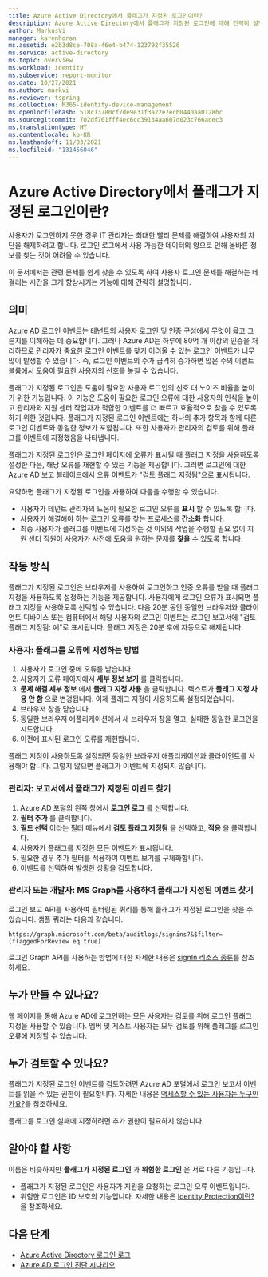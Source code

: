```yaml
---
title: Azure Active Directory에서 플래그가 지정된 로그인이란?
description: Azure Active Directory에서 플래그가 지정된 로그인에 대해 간략히 설명합니다.
author: MarkusVi
manager: karenhoran
ms.assetid: e2b3d8ce-708a-46e4-b474-123792f35526
ms.service: active-directory
ms.topic: overview
ms.workload: identity
ms.subservice: report-monitor
ms.date: 10/27/2021
ms.author: markvi
ms.reviewer: tspring
ms.collection: M365-identity-device-management
ms.openlocfilehash: 518c13780cf7de9e31f3a22e7ecb0440aa0128bc
ms.sourcegitcommit: 702df701fff4ec6cc39134aa607d023c766adec3
ms.translationtype: HT
ms.contentlocale: ko-KR
ms.lasthandoff: 11/03/2021
ms.locfileid: "131456046"
---
```

# <a name="what-are-flagged-sign-ins-in-azure-active-directory"></a>Azure Active Directory에서 플래그가 지정된 로그인이란?

사용자가 로그인하지 못한 경우 IT 관리자는 최대한 빨리 문제를 해결하여 사용자의 차단을 해제하려고 합니다. 로그인 로그에서 사용 가능한 데이터의 양으로 인해 올바른 정보를 찾는 것이 어려울 수 있습니다.

이 문서에서는 관련 문제를 쉽게 찾을 수 있도록 하여 사용자 로그인 문제를 해결하는 데 걸리는 시간을 크게 향상시키는 기능에 대해 간략히 설명합니다.


## <a name="what-it-is"></a>의미

Azure AD 로그인 이벤트는 테넌트의 사용자 로그인 및 인증 구성에서 무엇이 옳고 그른지를 이해하는 데 중요합니다. 그러나 Azure AD는 하루에 80억 개 이상의 인증을 처리하므로 관리자가 중요한 로그인 이벤트를 찾기 어려울 수 있는 로그인 이벤트가 너무 많이 발생할 수 있습니다. 즉, 로그인 이벤트의 수가 급격히 증가하면 많은 수의 이벤트 볼륨에서 도움이 필요한 사용자의 신호를 놓칠 수 있습니다.

플래그가 지정된 로그인은 도움이 필요한 사용자 로그인의 신호 대 노이즈 비율을 높이기 위한 기능입니다. 이 기능은 도움이 필요한 로그인 오류에 대한 사용자의 인식을 높이고 관리자와 지원 센터 작업자가 적합한 이벤트를 더 빠르고 효율적으로 찾을 수 있도록 하기 위한 것입니다. 플래그가 지정된 로그인 이벤트에는 하나의 추가 항목과 함께 다른 로그인 이벤트와 동일한 정보가 포함됩니다. 또한 사용자가 관리자의 검토를 위해 플래그를 이벤트에 지정했음을 나타냅니다.
 
플래그가 지정된 로그인은 로그인 페이지에 오류가 표시될 때 플래그 지정을 사용하도록 설정한 다음, 해당 오류를 재현할 수 있는 기능을 제공합니다. 그러면 로그인에 대한 Azure AD 보고 블레이드에서 오류 이벤트가 "검토 플래그 지정됨"으로 표시됩니다.

요약하면 플래그가 지정된 로그인을 사용하여 다음을 수행할 수 있습니다.

- 사용자가 테넌트 관리자의 도움이 필요한 로그인 오류를 **표시** 할 수 있도록 합니다.
- 사용자가 해결해야 하는 로그인 오류를 찾는 프로세스를 **간소화** 합니다.
- 최종 사용자가 플래그를 이벤트에 지정하는 것 이외의 작업을 수행할 필요 없이 지원 센터 직원이 사용자가 사전에 도움을 원하는 문제를 **찾을** 수 있도록 합니다.

## <a name="how-it-works"></a>작동 방식

플래그가 지정된 로그인은 브라우저를 사용하여 로그인하고 인증 오류를 받을 때 플래그 지정을 사용하도록 설정하는 기능을 제공합니다. 사용자에게 로그인 오류가 표시되면 플래그 지정을 사용하도록 선택할 수 있습니다. 다음 20분 동안 동일한 브라우저와 클라이언트 디바이스 또는 컴퓨터에서 해당 사용자의 로그인 이벤트는 로그인 보고서에 "검토 플래그 지정됨: 예"로 표시됩니다. 플래그 지정은 20분 후에 자동으로 해제됩니다.

### <a name="user-how-to-flag-an-error"></a>사용자: 플래그를 오류에 지정하는 방법

1. 사용자가 로그인 중에 오류를 받습니다.
2. 사용자가 오류 페이지에서 **세부 정보 보기** 를 클릭합니다.
3. **문제 해결 세부 정보** 에서 **플래그 지정 사용** 을 클릭합니다. 텍스트가 **플래그 지정 사용 안 함** 으로 변경됩니다. 이제 플래그 지정이 사용하도록 설정되었습니다.
4. 브라우저 창을 닫습니다.
5. 동일한 브라우저 애플리케이션에서 새 브라우저 창을 열고, 실패한 동일한 로그인을 시도합니다. 
6.  이전에 표시된 로그인 오류를 재현합니다.

플래그 지정이 사용하도록 설정되면 동일한 브라우저 애플리케이션과 클라이언트를 사용해야 합니다. 그렇지 않으면 플래그가 이벤트에 지정되지 않습니다.


### <a name="admin-find-flagged-events-in-reports"></a>관리자: 보고서에서 플래그가 지정된 이벤트 찾기

1.  Azure AD 포털의 왼쪽 창에서 **로그인 로그** 를 선택합니다.
2.  **필터 추가** 를 클릭합니다.
3.  **필드 선택** 이라는 필터 메뉴에서 **검토 플래그 지정됨** 을 선택하고, **적용** 을 클릭합니다.
4.  사용자가 플래그를 지정한 모든 이벤트가 표시됩니다.
5.  필요한 경우 추가 필터를 적용하여 이벤트 보기를 구체화합니다.
6.  이벤트를 선택하여 발생한 상황을 검토합니다.


### <a name="admin-or-developer-find-flagged-events-using-ms-graph"></a>관리자 또는 개발자: MS Graph를 사용하여 플래그가 지정된 이벤트 찾기

로그인 보고 API를 사용하여 필터링된 쿼리를 통해 플래그가 지정된 로그인을 찾을 수 있습니다. 샘플 쿼리는 다음과 같습니다.
 
`https://graph.microsoft.com/beta/auditlogs/signins?&$filter=(flaggedForReview eq true)`

로그인 Graph API를 사용하는 방법에 대한 자세한 내용은 [signIn 리소스 종류](/graph/api/resources/signin?view=graph-rest-1.0&preserve-view=true)를 참조하세요.



 
## <a name="who-can-create-it"></a>누가 만들 수 있나요?

웹 페이지를 통해 Azure AD에 로그인하는 모든 사용자는 검토를 위해 로그인 플래그 지정을 사용할 수 있습니다. 멤버 및 게스트 사용자는 모두 검토를 위해 플래그를 로그인 오류에 지정할 수 있습니다. 

## <a name="who-can-review-it"></a>누가 검토할 수 있나요?

플래그가 지정된 로그인 이벤트를 검토하려면 Azure AD 포털에서 로그인 보고서 이벤트를 읽을 수 있는 권한이 필요합니다. 자세한 내용은 [액세스할 수 있는 사용자는 누구인가요?](concept-sign-ins.md#who-can-access-it)를 참조하세요.


플래그를 로그인 실패에 지정하려면 추가 권한이 필요하지 않습니다.


## <a name="what-you-should-know"></a>알아야 할 사항 

이름은 비슷하지만 **플래그가 지정된 로그인** 과 **위험한 로그인** 은 서로 다른 기능입니다.

- 플래그가 지정된 로그인은 사용자가 지원을 요청하는 로그인 오류 이벤트입니다. 
- 위험한 로그인은 ID 보호의 기능입니다. 자세한 내용은 [Identity Protection이란?](../identity-protection/overview-identity-protection.md)을 참조하세요.




## <a name="next-steps"></a>다음 단계

- [Azure Active Directory 로그인 로그](concept-sign-ins.md)
- [Azure AD 로그인 진단 시나리오](concept-sign-in-diagnostics-scenarios.md)
